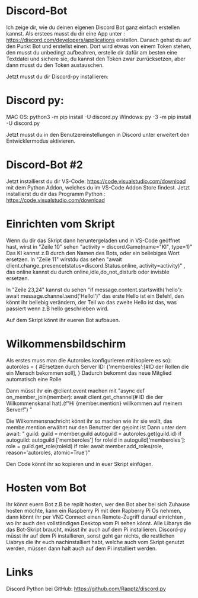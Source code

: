 # Discord-Bot
Ich zeige dir, wie du deinen eigenen Discord Bot ganz einfach erstellen kannst. 
Als erstees musst du dir eine App unter : https://discord.com/developers/applications erstellen.
Danach gehst du auf den Punkt Bot und erstellst einen.
Dort wird etwas von einem Token stehen, den musst du unbedingt aufbeahren, erstelle dir dafür am besten eine Textdatei und sichere sie, du kannst den Token zwar zurrücksetzen, aber dann musst du den Token austauschen. 

Jetzt musst du dir Discord-py installieren: 

# Discord py:
MAC OS:
python3 -m pip install -U discord.py
Windows:
py -3 -m pip install -U discord.py

Jetzt musst du in den Benutzereinstellungen in Discord unter erweitert den Entwicklermodus aktivieren.

# Discord-Bot #2
Jetzt installierst du dir VS-Code: https://code.visualstudio.com/download mit dem Python Addon, welches du im VS-Code Addon Store findest.
Jetzt installierst du dir das Programm Python : https://code.visualstudio.com/download


# Einrichten vom Skript
Wenn du dir das Skript dann heruntergeladen und in VS-Code geöffnet hast, wirst in "Zeile 10" sehen "activity = discord.Game(name="KI", type=1)" 
Das KI kannst z.B durch den Namen des Bots, oder ein beliebiges Wort ersetzen.
In "Zeile 11" wirstdu das sehen "await client.change_presence(status=discord.Status.online, activity=activity)" , das online kannst du durch online,idle,do_not_disturb oder invisble ersetzen.

In "Zeile 23,24" kannst du sehen "if message.content.startswith('hello'): await message.channel.send('Hello!')" das erste Hello ist ein Befehl, den könnt ihr beliebig verändern, der Teil wo das zweite Hello ist das, was passiert wenn z.B hello geschrieben wird.

Auf dem Skript könnt ihr eueren Bot aufbauen.

# Wilkommensbildschirm
Als erstes muss man die Autoroles konfigurieren mit(kopiere es so): autoroles = {
                                                         #Ersetzen durch Server ID: {'memberoles':[#ID der Rollen die ein Mensch bekommen soll], }
Dadurch bekommt das neue Mitglied automatisch eine Rolle


Dann müsst ihr ein @client.event machen mit "async def on_member_join(member):
                                                 await client.get_channel(# ID die der Wilkommenskanal hat).(f"Hi {member.mention} willkommen auf meinem Server!") "

Die Wilkommensnachricht könnt ihr so machen wie ihr sie wollt, das membe.mention erwähnt  nur den Benutzer der gejoint ist
Dann unter dem await: " guild: guild = member.guild 
    autoguild  = autoroles.get(guild.id)
    if autoguild: autoguild  ['memberoles']
    for roleId in  autoguild['memberoles']:
               role = guild.get_role(roleId)
               if role: 
                   await member.add_roles(role, reason='autoroles, atomic=True')"

Den Code könnt ihr so kopieren und in euer Skript einfügen. 



# Hosten vom Bot
Ihr könnt euern Bot z.B be replit hosten, wer den Bot aber bei sich Zuhause hosten möchte, kann ein Raspberry Pi mit dem Rapberry Pi Os nehmen, dann könnt ihr per VNC Connect einen Remote-Zugriff darauf einrichten , wo ihr auch den vollständigen Desktop vom Pi sehen könnt.
Alle Libarys die das Bot-Skript braucht, müsst ihr auch auf dem Pi installieren.
Discord-py müsst ihr auf dem Pi installieren, sonst geht gar nichts, die restlichen Liabrys die ihr euch nachinstalliert habt, welche auch vom Skript genutzt werden, müssen dann halt auch auf dem Pi installiert werden.



# Links
Discord Python bei GitHub: https://github.com/Rapptz/discord.py
                                  
